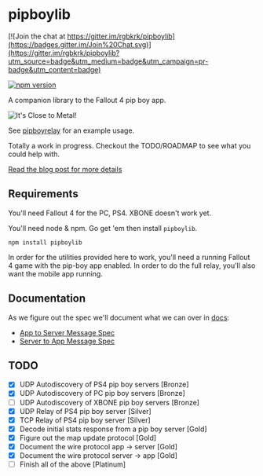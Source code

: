 # pipboylib

[![Join the chat at https://gitter.im/rgbkrk/pipboylib](https://badges.gitter.im/Join%20Chat.svg)](https://gitter.im/rgbkrk/pipboylib?utm_source=badge&utm_medium=badge&utm_campaign=pr-badge&utm_content=badge)

[![npm version](https://badge.fury.io/js/pipboylib.svg)](https://badge.fury.io/js/pipboylib)

A companion library to the Fallout 4 pip boy app.

![It's Close to Metal!](https://8d8dcdd952aa2708c2ff-519cda130c91226e76017ae910bdb276.ssl.cf1.rackcdn.com/close-to-metal-ba0f30d76e986ef9fa02e7fbb1c3a8a954b268777325adf87250e3f0cfc4ef17.png)

See [pipboyrelay](https://github.com/rgbkrk/pipboyrelay) for an example usage.

Totally a work in progress. Checkout the TODO/ROADMAP to see what you could help with.

[Read the blog post for more details](https://getcarina.com/blog/fallout-4-service-discovery-and-relay)

## Requirements

You'll need Fallout 4 for the PC, PS4. XBONE doesn't work yet.

You'll need node & npm. Go get 'em then install `pipboylib`.

```
npm install pipboylib
```

In order for the utilities provided here to work, you'll need a running Fallout 4 game with the pip-boy app enabled. In order to do the full relay, you'll also want the mobile app running.

## Documentation

As we figure out the spec we'll document what we can over in [docs](docs):

* [App to Server Message Spec](docs/app-msg-spec.md)
* [Server to App Message Spec](docs/server-msg-spec.md)

## TODO

* [X] UDP Autodiscovery of PS4 pip boy servers [Bronze]
* [X] UDP Autodiscovery of PC pip boy servers [Bronze]
* [ ] UDP Autodiscovery of XBONE pip boy servers [Bronze]
* [X] UDP Relay of PS4 pip boy server [Silver]
* [X] TCP Relay of PS4 pip boy server [Silver]
* [X] Decode initial stats response from a pip boy server [Gold]
* [X] Figure out the map update protocol [Gold]
* [X] Document the wire protocol app -> server [Gold]
* [X] Document the wire protocol server -> app [Gold]
* [ ] Finish all of the above [Platinum]
